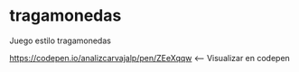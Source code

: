 # tragamonedas


Juego estilo tragamonedas


https://codepen.io/analizcarvajalp/pen/ZEeXqqw <-- Visualizar en codepen 
